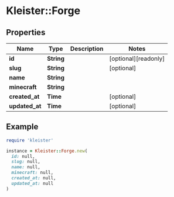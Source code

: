 # Kleister::Forge

## Properties

| Name | Type | Description | Notes |
| ---- | ---- | ----------- | ----- |
| **id** | **String** |  | [optional][readonly] |
| **slug** | **String** |  | [optional] |
| **name** | **String** |  |  |
| **minecraft** | **String** |  |  |
| **created_at** | **Time** |  | [optional] |
| **updated_at** | **Time** |  | [optional] |

## Example

```ruby
require 'kleister'

instance = Kleister::Forge.new(
  id: null,
  slug: null,
  name: null,
  minecraft: null,
  created_at: null,
  updated_at: null
)
```

